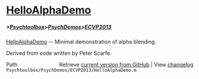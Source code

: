 # [HelloAlphaDemo](HelloAlphaDemo)
##### >[Psychtoolbox](Psychtoolbox)>[PsychDemos](PsychDemos)>[ECVP2013](ECVP2013)

[HelloAlphaDemo](HelloAlphaDemo) -- Minimal demonstration of alpha blending.  
  
Derived from code written by Peter Scarfe.  
  




<div class="code_header" style="text-align:right;">
  <span style="float:left;">Path&nbsp;&nbsp;</span> <span class="counter">Retrieve <a href=
  "https://raw.github.com/Psychtoolbox-3/Psychtoolbox-3/beta/Psychtoolbox/PsychDemos/ECVP2013/HelloAlphaDemo.m">current version from GitHub</a> | View <a href=
  "https://github.com/Psychtoolbox-3/Psychtoolbox-3/commits/beta/Psychtoolbox/PsychDemos/ECVP2013/HelloAlphaDemo.m">changelog</a></span>
</div>
<div class="code">
  <code>Psychtoolbox/PsychDemos/ECVP2013/HelloAlphaDemo.m</code>
</div>

